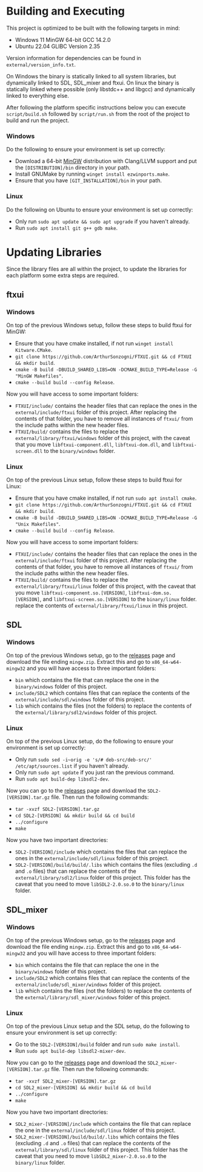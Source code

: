 # Building and Executing
This project is optimized to be built with the following targets in mind:
- Windows 11 MinGW 64-bit GCC 14.2.0
- Ubuntu 22.04 GLIBC Version 2.35

Version information for dependencies can be found in `external/version_info.txt`.

On Windows the binary is statically linked to all system libraries, but dynamically linked to SDL, SDL_mixer and ftxui.
On linux the binary is statically linked where possible (only libstdc++ and libgcc) and dynamically linked to everything
else.

After following the platform specific instructions below you can execute `script/build.sh` followed by `script/run.sh`
from the root of the project to build and run the project.

### Windows
Do the following to ensure your environment is set up correctly:
- Download a 64-bit [MinGW](https://winlibs.com/) distribution with Clang/LLVM support and put the `[DISTRIBUTION]/bin`
  directory in your path.
- Install GNUMake by running `winget install ezwinports.make`.
- Ensure that you have `[GIT_INSTALLATION]/bin` in your path.

### Linux
Do the following on Ubuntu to ensure your environment is set up correctly:
- Only run `sudo apt update && sudo apt upgrade` if you haven't already.
- Run `sudo apt install git g++ gdb make`.

# Updating Libraries
Since the library files are all within the project, to update the libraries for each platform some extra steps are
required.

## ftxui
### Windows
On top of the previous Windows setup, follow these steps to build ftxui for MinGW:
- Ensure that you have cmake installed, if not run `winget install Kitware.CMake`.
- `git clone https://github.com/ArthurSonzogni/FTXUI.git && cd FTXUI && mkdir build`.
- `cmake -B build -DBUILD_SHARED_LIBS=ON -DCMAKE_BUILD_TYPE=Release -G "MinGW Makefiles"`.
- `cmake --build build --config Release`.

Now you will have access to some important folders:
- `FTXUI/include/` contains the header files that can replace the ones in the `external/include/ftxui` folder of this
  project. After replacing the contents of that folder, you have to remove all instances of `ftxui/` from the include
  paths within the new header files.
- `FTXUI/build/` contains the files to replace the `external/library/ftxui/windows` folder of this project, with the
  caveat that you move `libftxui-component.dll`, `libftxui-dom.dll`, and `libftxui-screen.dll` to the `binary/windows`
  folder.

### Linux
On top of the previous Linux setup, follow these steps to build ftxui for Linux:
- Ensure that you have cmake installed, if not run `sudo apt install cmake`.
- `git clone https://github.com/ArthurSonzogni/FTXUI.git && cd FTXUI && mkdir build`.
- `cmake -B build -DBUILD_SHARED_LIBS=ON -DCMAKE_BUILD_TYPE=Release -G "Unix Makefiles"`.
- `cmake --build build --config Release`.

Now you will have access to some important folders:
- `FTXUI/include/` contains the header files that can replace the ones in the `external/include/ftxui` folder of this
  project. After replacing the contents of that folder, you have to remove all instances of `ftxui/` from the include
  paths within the new header files.
- `FTXUI/build/` contains the files to replace the `external/library/ftxui/linux` folder of this project, with the
  caveat that you move `libftxui-component.so.[VERSION]`, `libftxui-dom.so.[VERSION]`, and
  `libftxui-screen.so.[VERSION]` to the `binary/linux` folder. replace the contents of `external/library/ftxui/linux` in
  this project.

## SDL
### Windows
On top of the previous Windows setup, go to the [releases](https://github.com/libsdl-org/SDL/releases) page and download
the file ending `mingw.zip`. Extract this and go to `x86_64-w64-mingw32` and you will have access to three important
folders:
- `bin` which contains the file that can replace the one in the `binary/windows` folder of this project.
- `include/SDL2` which contains files that can replace the contents of the `external/include/sdl/windows` folder of this
  project.
- `lib` which contains the files (not the folders) to replace the contents of the `external/library/sdl2/windows` folder
  of this project.

### Linux
On top of the previous Linux setup, do the following to ensure your environment is set up correctly:
- Only run `sudo sed -i~orig -e 's/# deb-src/deb-src/' /etc/apt/sources.list` if you haven't already.
- Only run `sudo apt update` if you just ran the previous command.
- Run `sudo apt build-dep libsdl2-dev`.

Now you can go to the [releases](https://github.com/libsdl-org/SDL/releases) page and download the
`SDL2-[VERSION].tar.gz` file. Then run the following commands:
- `tar -xvzf SDL2-[VERSION].tar.gz`
- `cd SDL2-[VERSION] && mkdir build && cd build`
- `../configure`
- `make`

Now you have two important directories:
- `SDL2-[VERSION]/include` which contains the files that can replace the ones in the `external/include/sdl/linux` folder
  of this project.
- `SDL2-[VERSION]/build/build/.libs` which contains the files (excluding `.d` and `.o` files) that can replace the
  contents of the `external/library/sdl2/linux` folder of this project. This folder has the caveat that you need to move
  `libSDL2-2.0.so.0` to the `binary/linux` folder.

## SDL_mixer
### Windows
On top of the previous Windows setup, go to the [releases](https://github.com/libsdl-org/SDL_mixer/releases) page and
download the file ending `mingw.zip`. Extract this and go to `x86_64-w64-mingw32` and you will have access to three
important folders:
- `bin` which contains the file that can replace the one in the `binary/windows` folder of this project.
- `include/SDL2` which contains files that can replace the contents of the `external/include/sdl_mixer/windows` folder of
  this project.
- `lib` which contains the files (not the folders) to replace the contents of the `external/library/sdl_mixer/windows`
  folder of this project.

### Linux
On top of the previous Linux setup and the SDL setup, do the following to ensure your environment is set up correctly:
- Go to the `SDL2-[VERSION]/build` folder and run `sudo make install`.
- Run `sudo apt build-dep libsdl2-mixer-dev`.

Now you can go to the [releases](https://github.com/libsdl-org/SDL_mixer/releases) page and download the
`SDL2_mixer-[VERSION].tar.gz` file. Then run the following commands:
- `tar -xvzf SDL2_mixer-[VERSION].tar.gz`
- `cd SDL2_mixer-[VERSION] && mkdir build && cd build`
- `../configure`
- `make`

Now you have two important directories:
- `SDL2_mixer-[VERSION]/include` which contains the file that can replace the one in the `external/include/sdl/linux`
  folder of this project.
- `SDL2_mixer-[VERSION]/build/build/.libs` which contains the files (excluding `.d` and `.o` files) that can replace
  the contents of the `external/library/sdl/linux` folder of this project. This folder has the caveat that you need to
  move `libSDL2_mixer-2.0.so.0` to the `binary/linux` folder.
